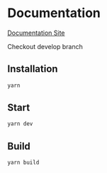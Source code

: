 # Documentation

[Documentation Site](https://dev-foxsocial.phpfox.us/docs/)

Checkout develop branch

## Installation

```bash
yarn
```

## Start 

```bash
yarn dev
```

## Build

```bash
yarn build
```
